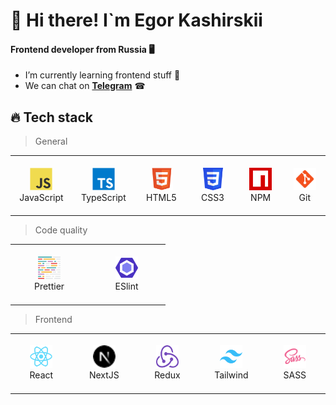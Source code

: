 <h1>👋 Hi there! I`m Egor Kashirskii</h1>
<h4>Frontend developer from Russia 🖥️</h4>

* I’m currently learning frontend stuff 🍼
* We can chat on **[Telegram](https://t.me/kashirskiii)** ☎
<h2 align="left" id="str0yka-stack">🔥 Tech stack</h2>

> General
<table width='100%'>
  <tr>
    <td align="center" width="110" height="90">
        <img src="https://github.com/kashirskii/kashirskii/blob/main/icons/javascript-original.svg" width="36" height="36" alt="JavaScript" />
      <br>JavaScript
    </td>
    <td align="center" width="110" height="90">
        <img src="https://github.com/kashirskii/kashirskii/blob/main/icons/typescript-original.svg" width="36" height="36" alt="TypeScript" />
      <br>TypeScript
    </td>
    <td align="center" width="110" height="90">
        <img src="https://github.com/kashirskii/kashirskii/blob/main/icons/html5icon.svg" width="36" height="36" alt="HTML5" />
      <br>HTML5
    </td>
    <td align="center" width="110" height="90">
        <img src="https://github.com/kashirskii/kashirskii/blob/main/icons/css3icon.svg" width="36" height="36" alt="CSS3" />
      <br>CSS3
    </td>
    <td align="center" width="110" height="90">
        <img src="https://github.com/kashirskii/kashirskii/blob/main/icons/npmicon.svg" width="36" height="36" alt="NPM" />
      <br>NPM
    </td>
    <td align="center" width="110" height="90">
        <img src="https://github.com/kashirskii/kashirskii/blob/main/icons/icons8-git.svg" width="36" height="36" alt="Git" />
      <br>Git
    </td>
  </tr>
</table>

> Code quality
<table width='100%'>
  <tr>
    <td align="center" width="110" height="90">
        <img src="https://github.com/kashirskii/kashirskii/blob/main/icons/prettier-svgrepo-com.svg" width="36" height="36" alt="Prettier" />
      <br>Prettier
    </td>
    <td align="center" width="110" height="90">
        <img src="https://github.com/kashirskii/kashirskii/blob/main/icons/eslinticon.svg" width="36" height="36" alt="ESlint" />
      <br>ESlint
    </td>
  </tr>
</table>

> Frontend
<table width='100%'>
  <tr>
    <td align="center" width="110" height="90">
        <img src="https://github.com/kashirskii/kashirskii/blob/main/icons/react-logo.svg" width="36" height="36" alt="React" />
      <br>React
    </td>
    <td align="center" width="110" height="90">
        <img src="https://github.com/kashirskii/kashirskii/blob/main/icons/logos--nextjs-icon.svg" width="36" height="36" alt="NextJS" />
      <br>NextJS
    </td>
        <td align="center" width="110" height="90">
        <img src="https://github.com/kashirskii/kashirskii/blob/main/icons/redux.svg" width="36" height="36" alt="Redux" />
      <br>Redux
    </td>
        <td align="center" width="110" height="90">
        <img src="https://github.com/kashirskii/kashirskii/blob/main/icons/tailwindcss-icon.svg" width="36" height="36" alt="Tailwind" />
      <br>Tailwind
    </td>
    </td>
        <td align="center" width="110" height="90">
        <img src="https://github.com/kashirskii/kashirskii/blob/main/icons/icons8-sass.svg" width="36" height="36" alt="SASS" />
      <br>SASS
    </td>
  </tr>
</table>

